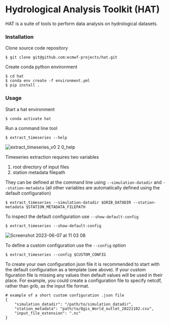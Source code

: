 # Hydrological Analysis Toolkit (HAT)

HAT is a suite of tools to perform data analysis on hydrological datasets.
    
### Installation

Clone source code repository

    $ git clone git@github.com:ecmwf-projects/hat.git

Create conda python environment

    $ cd hat
    $ conda env create -f environment.yml
    $ pip install .

### Usage

Start a hat environment

    $ conda activate hat
    
Run a command line tool

    $ extract_timeseries --help

![extract_timeseries_v0 2 0_help](https://github.com/ecmwf-projects/hat/assets/16657983/73b7b481-8280-4ad1-85b3-76ef31813786)

Timeseries extraction requires two variables 

1) root directory of input files 
2) station metadata filepath

They can be defined at the command line using `--simulation-datadir` and `--station-metadata` (all other variables are automatically defined using the default configuration)

    $ extract_timeseries --simulation-datadir $GRIB_DATADIR --station-metadata $STATION_METADATA_FILEPATH

To inspect the default configuration use `--show-default-config`

    $ extract_timeseries --show-default-config
    
![Screenshot 2023-06-07 at 11 03 08](https://github.com/ecmwf-projects/hat/assets/16657983/2494ff99-bc44-46fe-86ee-8e90732e57b3)

To define a custom configuration use the `--config` option

    $ extract_timeseries --config $CUSTOM_CONFIG
    
To create your own configuration json file it is recommended to start with the default configuration as a template (see above). If your custom figuration file is missing any values then default values will be used in their place. For example, you could create a configuration file to specify netcdf, rather than grib, as the input file format.
    
    # example of a short custom configuration .json file
    {
        "simulation_datadir": "/path/to/simulation_datadir",
        "station_metadata": "path/to/Qgis_World_outlet_20221102.csv",
        "input_file_extension": ".nc"
    }
